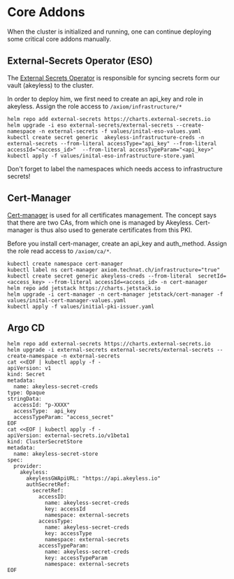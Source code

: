 # Core Addons

When the cluster is initialized and running, one can continue deploying some critical core addons manually.

## External-Secrets Operator (ESO)

The [External Secrets Operator](https://external-secrets.io/latest/introduction/getting-started/) is responsible for syncing secrets form our vault (akeyless) to the cluster.

In order to deploy him, we first need to create an api_key and role in akeyless. Assign the role access to `/axiom/infrastructure/*`

```
helm repo add external-secrets https://charts.external-secrets.io
helm upgrade -i eso external-secrets/external-secrets --create-namespace -n external-secrets -f values/inital-eso-values.yaml
kubectl create secret generic  akeyless-infrastructure-creds -n external-secrets --from-literal accessType="api_key" --from-literal accessId="<access_id>"  --from-literal accessTypeParam="<api_key>"
kubectl apply -f values/inital-eso-infrastructure-store.yaml
```

Don't forget to label the namespaces which needs access to infrastructure secrets!

## Cert-Manager

[Cert-manager](https://cert-manager.io/docs/installation/) is used for all certificates management. The concept says that there are two CAs, from which one is managed by Akeyless. Cert-manager is thus also used to generate certificates from this PKI.

Before you install cert-manager, create an api_key and auth_method. Assign the role read access to `/axiom/ca/*`.

```
kubectl create namespace cert-manager 
kubectl label ns cert-manager axiom.technat.ch/infrastructure="true" 
kubectl create secret generic akeyless-creds --from-literal  secretId=<access_key> --from-literal accessId=<access_id> -n cert-manager
helm repo add jetstack https://charts.jetstack.io
helm upgrade -i cert-manager -n cert-manager jetstack/cert-manager -f values/inital-cert-manager-values.yaml
kubectl apply -f values/initial-pki-issuer.yaml
```

## Argo CD

```
helm repo add external-secrets https://charts.external-secrets.io
helm upgrade -i external-secrets external-secrets/external-secrets --create-namespace -n external-secrets
cat <<EOF | kubectl apply -f -
apiVersion: v1
kind: Secret
metadata:
  name: akeyless-secret-creds
type: Opaque
stringData:
  accessId: "p-XXXX"
  accessType:  api_key
  accessTypeParam: "access_secret"
EOF
cat <<EOF | kubectl apply -f -
apiVersion: external-secrets.io/v1beta1
kind: ClusterSecretStore
metadata:
  name: akeyless-secret-store
spec:
  provider:
    akeyless:
      akeylessGWApiURL: "https://api.akeyless.io"
      authSecretRef:
        secretRef:
          accessID:
            name: akeyless-secret-creds
            key: accessId
            namespace: external-secrets
          accessType:
            name: akeyless-secret-creds
            key: accessType
            namespace: external-secrets
          accessTypeParam:
            name: akeyless-secret-creds
            key: accessTypeParam
            namespace: external-secrets
EOF
```